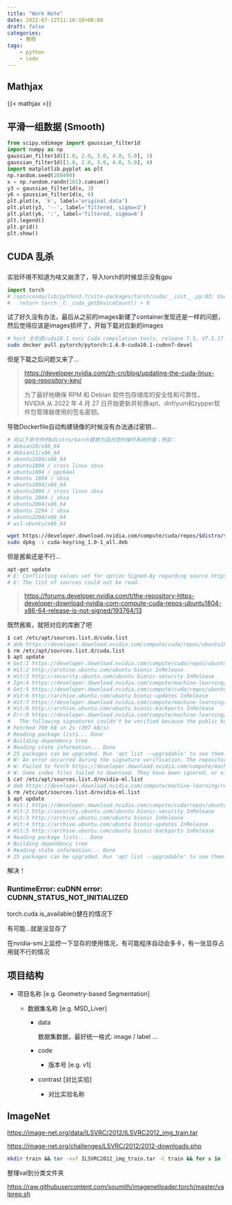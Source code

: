 ```yaml
---
title: "Work Note"
date: 2022-07-12T11:16:18+08:00
draft: false
categories:
    - 教程
tags:
    - python
    - code    
---
```



## Mathjax

{{< mathjax >}}



## 平滑一组数据 (Smooth)

```python
from scipy.ndimage import gaussian_filter1d
import numpy as np
gaussian_filter1d([1.0, 2.0, 3.0, 4.0, 5.0], 1)
gaussian_filter1d([1.0, 2.0, 3.0, 4.0, 5.0], 4)
import matplotlib.pyplot as plt
np.random.seed(280490)
x = np.random.randn(101).cumsum()
y3 = gaussian_filter1d(x, 3)
y6 = gaussian_filter1d(x, 6)
plt.plot(x, 'k', label='original data')
plt.plot(y3, '--', label='filtered, sigma=3')
plt.plot(y6, ':', label='filtered, sigma=6')
plt.legend()
plt.grid()
plt.show()
```

## CUDA 乱杀

###

实验环境不知道为啥又崩溃了，导入torch的时候显示没有gpu

```python
import torch
# /opt/conda/lib/python3.7/site-packages/torch/cuda/__init__.py:83: UserWarning: CUDA initialization: CUDA driver initialization failed, you might not have a CUDA gpu. (Triggered internally at  /opt/conda/conda-bld/pytorch_1656352464346/work/c10/cuda/CUDAFunctions.cpp:109.)
#   return torch._C._cuda_getDeviceCount() > 0
```

试了好久没有办法，最后从之前的images新建了container发现还是一样的问题，然后觉得应该是images损坏了，开始下载对应新的images

```bash
# host 主机是cuda10.1 nvcc Cuda compilation tools, release 7.5, V7.5.17，这里就选择了最接近的
sudo docker pull pytorch/pytorch:1.6.0-cuda10.1-cudnn7-devel
```

但是下载之后问题又来了...

> https://developer.nvidia.com/zh-cn/blog/updating-the-cuda-linux-gpg-repository-key/
> 
> 为了最好地确保 RPM 和 Debian 软件包存储库的安全性和可靠性， NVIDIA 从 2022 年 4 月 27 日开始更新并轮换apt、dnf/yum和zypper软件包管理器使用的签名密钥。

导致Dockerfile自动构建镜像的时候没有办法通过密钥...

```bash
# 将以下命令中的$distro/$arch替换为适合您的操作系统的值；例如：
# debian10/x86_64
# debian11/x86_64
# ubuntu1604/x86_64
# ubuntu1804 / cross linux sbsa
# ubuntu1804 / ppc64el
# Ubuntu 1804 / sbsa
# ubuntu1804/x86_64
# ubuntu2004 / cross linux sbsa
# Ubuntu 2004 / sbsa
# ubuntu2004/x86_64
# Ubuntu 2204 / sbsa
# ubuntu2204/x86_64
# wsl-ubuntu/x86_64

wget https://developer.download.nvidia.com/compute/cuda/repos/$distro/$arch/cuda-keyring_1.0-1_all.deb
sudo dpkg -i cuda-keyring_1.0-1_all.deb
```

但是酱紫还是不行...

```bash
apt-get update
# E: Conflicting values set for option Signed-By regarding source https://developer.download.nvidia.com/compute/cuda/repos/ubuntu1804/x86_64/ /: /usr/share/keyrings/cuda-archive-keyring.gpg !=
# E: The list of sources could not be read.
```

> https://forums.developer.nvidia.com/t/the-repository-https-developer-download-nvidia-com-compute-cuda-repos-ubuntu1804-x86-64-release-is-not-signed/193764/13


既然酱紫，就把对应的库删了吧

```bash
$ cat /etc/apt/sources.list.d/cuda.list 
# deb https://developer.download.nvidia.com/compute/cuda/repos/ubuntu1804/x86_64 /
$ rm /etc/apt/sources.list.d/cuda.list
$ apt update
# Get:1 https://developer.download.nvidia.com/compute/cuda/repos/ubuntu1804/x86_64  InRelease [1575 B]
# Hit:2 http://archive.ubuntu.com/ubuntu bionic InRelease                                                                                                  
# Hit:3 http://security.ubuntu.com/ubuntu bionic-security InRelease                                                              
# Ign:4 https://developer.download.nvidia.com/compute/machine-learning/repos/ubuntu1804/x86_64  InRelease
# Get:5 https://developer.download.nvidia.com/compute/cuda/repos/ubuntu1804/x86_64  Packages [709 kB]
# Hit:6 http://archive.ubuntu.com/ubuntu bionic-updates InRelease               
# Hit:7 https://developer.download.nvidia.com/compute/machine-learning/repos/ubuntu1804/x86_64  Release
# Hit:8 http://archive.ubuntu.com/ubuntu bionic-backports InRelease                               
# Err:9 https://developer.download.nvidia.com/compute/machine-learning/repos/ubuntu1804/x86_64  Release.gpg
#   The following signatures couldn't be verified because the public key is not available: NO_PUBKEY F60F4B3D7FA2AF80
# Fetched 709 kB in 2s (397 kB/s)
# Reading package lists... Done
# Building dependency tree       
# Reading state information... Done
# 25 packages can be upgraded. Run 'apt list --upgradable' to see them.
# W: An error occurred during the signature verification. The repository is not updated and the previous index files will be used. GPG error: https://developer.download.nvidia.com/compute/machine-learning/repos/ubuntu1804/x86_64  Release: The following signatures couldn't be verified because the public key is not available: NO_PUBKEY F60F4B3D7FA2AF80
# W: Failed to fetch https://developer.download.nvidia.com/compute/machine-learning/repos/ubuntu1804/x86_64/Release.gpg  The following signatures couldn't be verified because the public key is not available: NO_PUBKEY F60F4B3D7FA2AF80
# W: Some index files failed to download. They have been ignored, or old ones used instead.
$ cat /etc/apt/sources.list.d/nvidia-ml.list 
# deb https://developer.download.nvidia.com/compute/machine-learning/repos/ubuntu1804/x86_64 /
$ rm /etc/apt/sources.list.d/nvidia-ml.list
$ apt update
# Hit:1 https://developer.download.nvidia.com/compute/cuda/repos/ubuntu1804/x86_64  InRelease
# Hit:2 http://security.ubuntu.com/ubuntu bionic-security InRelease                                                                
# Hit:3 http://archive.ubuntu.com/ubuntu bionic InRelease                                                
# Hit:4 http://archive.ubuntu.com/ubuntu bionic-updates InRelease
# Hit:5 http://archive.ubuntu.com/ubuntu bionic-backports InRelease
# Reading package lists... Done
# Building dependency tree       
# Reading state information... Done
# 25 packages can be upgraded. Run 'apt list --upgradable' to see them.
```

解决！

### RuntimeError: cuDNN error: CUDNN_STATUS_NOT_INITIALIZED

torch.cuda.is_available()健在的情况下

有可能...就是没显存了

在nvidia-smi上监控一下显存的使用情况，有可能程序自动会多卡，有一张显存占用就不行的情况


## 项目结构

- 项目名称 [e.g. Geometry-based Segmentation]

    - 数据集名称 [e.g. MSD_Liver]

        - data

            数据集数据，最好统一格式: image / label ...


        - code

            - 版本号 [e.g. v1]

        - contrast [对比实验]

            - 对比实验名称





## ImageNet 

https://image-net.org/data/ILSVRC/2012/ILSVRC2012_img_train.tar

https://image-net.org/challenges/LSVRC/2012/2012-downloads.php

```bash
mkdir train && tar -xvf ILSVRC2012_img_train.tar -C train && for x in `ls train/*tar`; do fn=train/`basename $x .tar`; mkdir $fn; tar -xvf $x -C $fn; rm -f $fn.tar; done
```

整理val到分类文件夹

https://raw.githubusercontent.com/soumith/imagenetloader.torch/master/valprep.sh
